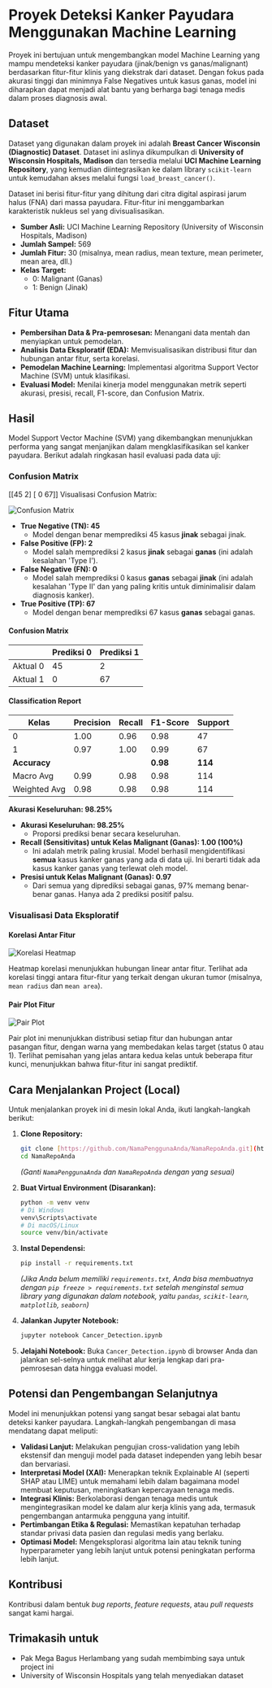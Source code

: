 # Proyek Deteksi Kanker Payudara Menggunakan Machine Learning

Proyek ini bertujuan untuk mengembangkan model Machine Learning yang mampu mendeteksi kanker payudara (jinak/benign vs ganas/malignant) berdasarkan fitur-fitur klinis yang diekstrak dari dataset. Dengan fokus pada akurasi tinggi dan minimnya False Negatives untuk kasus ganas, model ini diharapkan dapat menjadi alat bantu yang berharga bagi tenaga medis dalam proses diagnosis awal.

## Dataset

Dataset yang digunakan dalam proyek ini adalah **Breast Cancer Wisconsin (Diagnostic) Dataset**. Dataset ini aslinya dikumpulkan di **University of Wisconsin Hospitals, Madison** dan tersedia melalui **UCI Machine Learning Repository**, yang kemudian diintegrasikan ke dalam library `scikit-learn` untuk kemudahan akses melalui fungsi `load_breast_cancer()`.

Dataset ini berisi fitur-fitur yang dihitung dari citra digital aspirasi jarum halus (FNA) dari massa payudara. Fitur-fitur ini menggambarkan karakteristik nukleus sel yang divisualisasikan.

* **Sumber Asli:** UCI Machine Learning Repository (University of Wisconsin Hospitals, Madison)
* **Jumlah Sampel:** 569
* **Jumlah Fitur:** 30 (misalnya, mean radius, mean texture, mean perimeter, mean area, dll.)
* **Kelas Target:**
    * 0: Malignant (Ganas)
    * 1: Benign (Jinak)

## Fitur Utama

* **Pembersihan Data & Pra-pemrosesan:** Menangani data mentah dan menyiapkan untuk pemodelan.
* **Analisis Data Eksploratif (EDA):** Memvisualisasikan distribusi fitur dan hubungan antar fitur, serta korelasi.
* **Pemodelan Machine Learning:** Implementasi algoritma Support Vector Machine (SVM) untuk klasifikasi.
* **Evaluasi Model:** Menilai kinerja model menggunakan metrik seperti akurasi, presisi, recall, F1-score, dan Confusion Matrix.

## Hasil

Model Support Vector Machine (SVM) yang dikembangkan menunjukkan performa yang sangat menjanjikan dalam mengklasifikasikan sel kanker payudara. Berikut adalah ringkasan hasil evaluasi pada data uji:

### Confusion Matrix
[[45  2]
[ 0 67]]
Visualisasi Confusion Matrix:

![Confusion Matrix](unduhan%20(2).png)

* **True Negative (TN): 45**
    * Model dengan benar memprediksi 45 kasus **jinak** sebagai jinak.
* **False Positive (FP): 2**
    * Model salah memprediksi 2 kasus **jinak** sebagai **ganas** (ini adalah kesalahan 'Type I').
* **False Negative (FN): 0**
    * Model salah memprediksi 0 kasus **ganas** sebagai **jinak** (ini adalah kesalahan 'Type II' dan yang paling kritis untuk diminimalisir dalam diagnosis kanker).
* **True Positive (TP): 67**
    * Model dengan benar memprediksi 67 kasus **ganas** sebagai ganas.

#### Confusion Matrix
|            | Prediksi 0 | Prediksi 1 |
|------------|------------|------------|
| Aktual 0   | 45         | 2          |
| Aktual 1   | 0          | 67         |

#### Classification Report
| Kelas | Precision | Recall | F1-Score | Support |
|-------|-----------|--------|----------|---------|
| 0     | 1.00      | 0.96   | 0.98     | 47      |
| 1     | 0.97      | 1.00   | 0.99     | 67      |
| **Accuracy** |       |        | **0.98** | **114** |
| Macro Avg | 0.99  | 0.98   | 0.98     | 114     |
| Weighted Avg | 0.98 | 0.98 | 0.98     | 114     |

**Akurasi Keseluruhan: 98.25%**                           
  
* **Akurasi Keseluruhan: 98.25%**
    * Proporsi prediksi benar secara keseluruhan.
* **Recall (Sensitivitas) untuk Kelas Malignant (Ganas): 1.00 (100%)**
    * Ini adalah metrik paling krusial. Model berhasil mengidentifikasi **semua** kasus kanker ganas yang ada di data uji. Ini berarti tidak ada kasus kanker ganas yang terlewat oleh model.
* **Presisi untuk Kelas Malignant (Ganas): 0.97**
    * Dari semua yang diprediksi sebagai ganas, 97% memang benar-benar ganas. Hanya ada 2 prediksi positif palsu.

### Visualisasi Data Eksploratif

#### Korelasi Antar Fitur

![Korelasi Heatmap](unduhan.png)

Heatmap korelasi menunjukkan hubungan linear antar fitur. Terlihat ada korelasi tinggi antara fitur-fitur yang terkait dengan ukuran tumor (misalnya, `mean radius` dan `mean area`).

#### Pair Plot Fitur

![Pair Plot](unduhan%20(1).png)

Pair plot ini menunjukkan distribusi setiap fitur dan hubungan antar pasangan fitur, dengan warna yang membedakan kelas target (status 0 atau 1). Terlihat pemisahan yang jelas antara kedua kelas untuk beberapa fitur kunci, menunjukkan bahwa fitur-fitur ini sangat prediktif.

## Cara Menjalankan Project (Local)

Untuk menjalankan proyek ini di mesin lokal Anda, ikuti langkah-langkah berikut:

1.  **Clone Repository:**
    ```bash
    git clone [https://github.com/NamaPenggunaAnda/NamaRepoAnda.git](https://github.com/NamaPenggunaAnda/NamaRepoAnda.git)
    cd NamaRepoAnda
    ```
    *(Ganti `NamaPenggunaAnda` dan `NamaRepoAnda` dengan yang sesuai)*

2.  **Buat Virtual Environment (Disarankan):**
    ```bash
    python -m venv venv
    # Di Windows
    venv\Scripts\activate
    # Di macOS/Linux
    source venv/bin/activate
    ```

3.  **Instal Dependensi:**
    ```bash
    pip install -r requirements.txt
    ```
    *(Jika Anda belum memiliki `requirements.txt`, Anda bisa membuatnya dengan `pip freeze > requirements.txt` setelah menginstal semua library yang digunakan dalam notebook, yaitu `pandas`, `scikit-learn`, `matplotlib`, `seaborn`)*

4.  **Jalankan Jupyter Notebook:**
    ```bash
    jupyter notebook Cancer_Detection.ipynb
    ```

5.  **Jelajahi Notebook:** Buka `Cancer_Detection.ipynb` di browser Anda dan jalankan sel-selnya untuk melihat alur kerja lengkap dari pra-pemrosesan data hingga evaluasi model.

## Potensi dan Pengembangan Selanjutnya

Model ini menunjukkan potensi yang sangat besar sebagai alat bantu deteksi kanker payudara. Langkah-langkah pengembangan di masa mendatang dapat meliputi:

* **Validasi Lanjut:** Melakukan pengujian cross-validation yang lebih ekstensif dan menguji model pada dataset independen yang lebih besar dan bervariasi.
* **Interpretasi Model (XAI):** Menerapkan teknik Explainable AI (seperti SHAP atau LIME) untuk memahami lebih dalam bagaimana model membuat keputusan, meningkatkan kepercayaan tenaga medis.
* **Integrasi Klinis:** Berkolaborasi dengan tenaga medis untuk mengintegrasikan model ke dalam alur kerja klinis yang ada, termasuk pengembangan antarmuka pengguna yang intuitif.
* **Pertimbangan Etika & Regulasi:** Memastikan kepatuhan terhadap standar privasi data pasien dan regulasi medis yang berlaku.
* **Optimasi Model:** Mengeksplorasi algoritma lain atau teknik tuning hyperparameter yang lebih lanjut untuk potensi peningkatan performa lebih lanjut.

## Kontribusi

Kontribusi dalam bentuk *bug reports*, *feature requests*, atau *pull requests* sangat kami hargai.

## Trimakasih untuk
* Pak Mega Bagus Herlambang yang sudah membimbing saya untuk project ini
* University of Wisconsin Hospitals yang telah menyediakan dataset 

